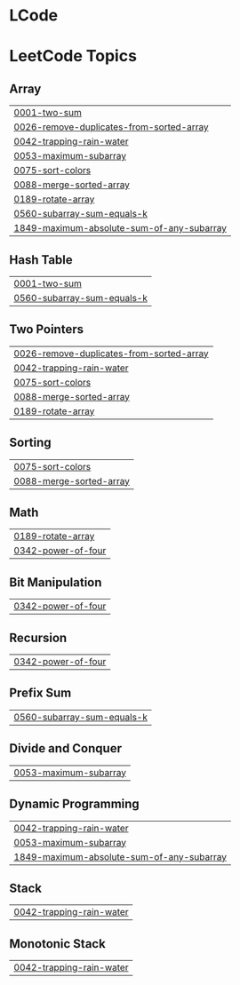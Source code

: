 # LCode
<!---LeetCode Topics Start-->
# LeetCode Topics
## Array
|  |
| ------- |
| [0001-two-sum](https://github.com/Soheb04-git/LCode/tree/master/0001-two-sum) |
| [0026-remove-duplicates-from-sorted-array](https://github.com/Soheb04-git/LCode/tree/master/0026-remove-duplicates-from-sorted-array) |
| [0042-trapping-rain-water](https://github.com/Soheb04-git/LCode/tree/master/0042-trapping-rain-water) |
| [0053-maximum-subarray](https://github.com/Soheb04-git/LCode/tree/master/0053-maximum-subarray) |
| [0075-sort-colors](https://github.com/Soheb04-git/LCode/tree/master/0075-sort-colors) |
| [0088-merge-sorted-array](https://github.com/Soheb04-git/LCode/tree/master/0088-merge-sorted-array) |
| [0189-rotate-array](https://github.com/Soheb04-git/LCode/tree/master/0189-rotate-array) |
| [0560-subarray-sum-equals-k](https://github.com/Soheb04-git/LCode/tree/master/0560-subarray-sum-equals-k) |
| [1849-maximum-absolute-sum-of-any-subarray](https://github.com/Soheb04-git/LCode/tree/master/1849-maximum-absolute-sum-of-any-subarray) |
## Hash Table
|  |
| ------- |
| [0001-two-sum](https://github.com/Soheb04-git/LCode/tree/master/0001-two-sum) |
| [0560-subarray-sum-equals-k](https://github.com/Soheb04-git/LCode/tree/master/0560-subarray-sum-equals-k) |
## Two Pointers
|  |
| ------- |
| [0026-remove-duplicates-from-sorted-array](https://github.com/Soheb04-git/LCode/tree/master/0026-remove-duplicates-from-sorted-array) |
| [0042-trapping-rain-water](https://github.com/Soheb04-git/LCode/tree/master/0042-trapping-rain-water) |
| [0075-sort-colors](https://github.com/Soheb04-git/LCode/tree/master/0075-sort-colors) |
| [0088-merge-sorted-array](https://github.com/Soheb04-git/LCode/tree/master/0088-merge-sorted-array) |
| [0189-rotate-array](https://github.com/Soheb04-git/LCode/tree/master/0189-rotate-array) |
## Sorting
|  |
| ------- |
| [0075-sort-colors](https://github.com/Soheb04-git/LCode/tree/master/0075-sort-colors) |
| [0088-merge-sorted-array](https://github.com/Soheb04-git/LCode/tree/master/0088-merge-sorted-array) |
## Math
|  |
| ------- |
| [0189-rotate-array](https://github.com/Soheb04-git/LCode/tree/master/0189-rotate-array) |
| [0342-power-of-four](https://github.com/Soheb04-git/LCode/tree/master/0342-power-of-four) |
## Bit Manipulation
|  |
| ------- |
| [0342-power-of-four](https://github.com/Soheb04-git/LCode/tree/master/0342-power-of-four) |
## Recursion
|  |
| ------- |
| [0342-power-of-four](https://github.com/Soheb04-git/LCode/tree/master/0342-power-of-four) |
## Prefix Sum
|  |
| ------- |
| [0560-subarray-sum-equals-k](https://github.com/Soheb04-git/LCode/tree/master/0560-subarray-sum-equals-k) |
## Divide and Conquer
|  |
| ------- |
| [0053-maximum-subarray](https://github.com/Soheb04-git/LCode/tree/master/0053-maximum-subarray) |
## Dynamic Programming
|  |
| ------- |
| [0042-trapping-rain-water](https://github.com/Soheb04-git/LCode/tree/master/0042-trapping-rain-water) |
| [0053-maximum-subarray](https://github.com/Soheb04-git/LCode/tree/master/0053-maximum-subarray) |
| [1849-maximum-absolute-sum-of-any-subarray](https://github.com/Soheb04-git/LCode/tree/master/1849-maximum-absolute-sum-of-any-subarray) |
## Stack
|  |
| ------- |
| [0042-trapping-rain-water](https://github.com/Soheb04-git/LCode/tree/master/0042-trapping-rain-water) |
## Monotonic Stack
|  |
| ------- |
| [0042-trapping-rain-water](https://github.com/Soheb04-git/LCode/tree/master/0042-trapping-rain-water) |
<!---LeetCode Topics End-->
